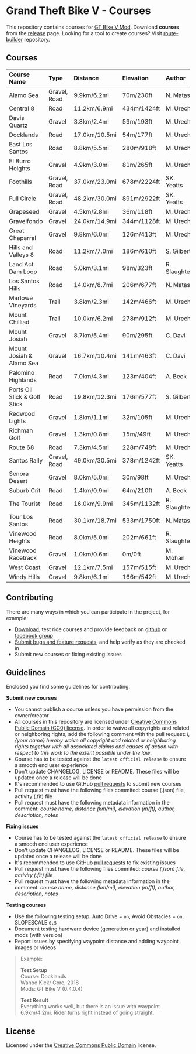 # Grand Theft Bike V - Courses
 
This repository contains courses for [GT Bike V Mod](https://de.gta5-mods.com/scripts/gt-bike-v). Download **courses** from the [release](https://github.com/gtbikev/courses/releases) page. Looking for a tool to create courses? Visit [route-builder](https://github.com/gtbikev/route-builder) repository.

## Courses

| Course Name                  | Type         | Distance      | Elevation   | Author       |
| :--------------------------- | :----------- | :------------ | :---------- | :----------- |
| Alamo Sea                    | Gravel, Road | 9.9km/6.2mi   | 70m/230ft   | N. Matas     |
| Central 8                    | Road         | 11.2km/6.9mi  | 434m/1424ft | M. Urech     |
| Davis Quartz                 | Gravel       | 3.8km/2.4mi   | 59m/193ft   | M. Urech     |
| Docklands                    | Road         | 17.0km/10.5mi | 54m/177ft   | M. Urech     |
| East Los Santos              | Road         | 8.8km/5.5mi   | 280m/918ft  | M. Urech     |
| El Burro Heights             | Gravel       | 4.9km/3.0mi   | 81m/265ft   | M. Urech     |
| Foothills                    | Gravel, Road | 37.0km/23.0mi | 678m/2224ft | SK. Yeatts   |
| Full Circle                  | Gravel, Road | 48.2km/30.0mi | 891m/2922ft | SK. Yeatts   |
| Grapeseed                    | Gravel       | 4.5km/2.8mi   | 36m/118ft   | M. Urech     |
| Gravelfondo                  | Gravel       | 24.0km/14.9mi | 344m/1128ft | M. Urech     |
| Great Chaparral              | Gravel       | 9.8km/6.0mi   | 126m/413ft  | M. Urech     |
| Hills and Valleys 8          | Road         | 11.2km/7.0mi  | 186m/610ft  | S. Gilbert   |
| Land Act Dam Loop            | Road         | 5.0km/3.1mi   | 98m/323ft   | R. Slaughter |
| Los Santos Hills             | Road         | 14.0km/8.7mi  | 206m/677ft  | N. Matas     |
| Marlowe Vineyards            | Trail        | 3.8km/2.3mi   | 142m/466ft  | M. Urech     |
| Mount Chilliad               | Trail        | 10.0km/6.2mi  | 278m/912ft  | M. Urech     |
| Mount Josiah                 | Gravel       | 8.7km/5.4mi   | 90m/295ft   | C. Davi      |
| Mount Josiah & Alamo Sea     | Gravel       | 16.7km/10.4mi | 141m/463ft  | C. Davi      |
| Palomino Highlands           | Road         | 7.0km/4.3mi   | 123m/404ft  | A. Beck      |
| Ports Oil Slick & Golf Stick | Road         | 19.8km/12.3mi | 176m/577ft  | S. Gilbert   |
| Redwood Lights               | Gravel       | 1.8km/1.1mi   | 32m/105ft   | M. Urech     |
| Richman Golf                 | Gravel       | 1.3km/0.8mi   | 15m//49ft   | M. Urech     |
| Route 68                     | Road         | 7.3km/4.5mi   | 228m/748ft  | M. Urech     |
| Santos Rally                 | Gravel, Road | 49.0km/30.5mi | 378m/1242ft | SK. Yeatts   |
| Senora Desert                | Gravel       | 8.0km/5.0mi   | 30m/98ft    | M. Urech     |
| Suburb Crit                  | Road         | 1.4km/0.9mi   | 64m/210ft   | A. Beck      |
| The Tourist                  | Road         | 16.0km/9.9mi  | 345m/1132ft | R. Slaughter |
| Tour Los Santos              | Road         | 30.1km/18.7mi | 533m/1750ft | N. Matas     |
| Vinewood Heights             | Road         | 8.0km/5.0mi   | 202m/661ft  | R. Slaughter |
| Vinewood Racetrack           | Gravel       | 1.0km/0.6mi   | 0m/0ft      | M. Mohan     |
| West Coast                   | Gravel       | 12.1km/7.5mi  | 157m/515ft  | M. Urech     |
| Windy Hills                  | Gravel       | 9.8km/6.1mi   | 166m/542ft  | M. Urech     |

## Contributing

There are many ways in which you can participate in the project, for example:

* [Download](https://github.com/gtbikev/courses/releases), test ride courses and provide feedback on [github](https://github.com/gtbikev/courses/issues?q=is%3Aissue+is%3Aopen+label%3Averify) or [facebook group](https://www.facebook.com/groups/1089053124812221/)
* [Submit bugs and feature requests](https://github.com/gtbikev/courses/issues), and help verify as they are checked in
* Submit new courses or fixing existing issues

## Guidelines

Enclosed you find some guidelines for contributing.

**Submit new courses**

* You cannot publish a course unless you have permission from the owner/creator
* All courses in this repository are licensed under [Creative Commons Public Domain (CC0) license](https://creativecommons.org/share-your-work/public-domain/cc0/). In order to waive all copyrights and related or neighboring rights, add the following comment with the pull request: *I, {your name} hereby waive all copyright and related or neighboring rights together with all associated claims and causes of action with respect to this work to the extent possible under the law*.
* Course has to be tested against the `latest official release` to ensure a smooth end user experience
* Don't update CHANGELOG, LICENSE or README. These files will be updated once a release will be done
* It's recommended to use GitHub [pull requests](https://help.github.com/en/github/collaborating-with-issues-and-pull-requests/about-pull-requests) to submit new courses
* Pull request must have the following files commited: course (.json) file, activity (.fit) file
* Pull request must have the following metadata information in the comment: *course name, distance (km/mi), elevation (m/ft), author, description, notes*

**Fixing issues**

* Course has to be tested against the `latest official release` to ensure a smooth end user experience
* Don't update CHANGELOG, LICENSE or README. These files will be updated once a release will be done
* It's recommended to use GitHub [pull requests](https://help.github.com/en/github/collaborating-with-issues-and-pull-requests/about-pull-requests) to fix existing issues
* Pull request must have the following files commited: *course (.json) file*, *activity (.fit) file*
* Pull request must have the following metadata information in the comment: *course name, distance (km/mi), elevation (m/ft), author, description, notes*

**Testing courses**

* Use the following testing setup: Auto Drive = `on`, Avoid Obstacles = `on`, SLOPESCALE `0.5`
* Document testing hardware device (generation or year) and installed mods (with version)
* Report issues by specifying waypoint distance and adding waypoint images or videos

> Example:
> 
> **Test Setup**  
> Course: Docklands  
> Wahoo Kickr Core, 2018  
> Mods: GT Bike V (0.4.0.4) 
> 
> **Test Result**  
> Everything works well, but there is an issue with waypoint 6.9km/4.2mi. Rider turns right instead of going straight.

## License

Licensed under the [Creative Commons Public Domain](https://creativecommons.org/share-your-work/public-domain/cc0/) license.
